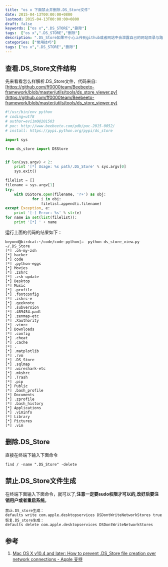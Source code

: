 ```yaml
---
title: "os x 下面禁止并删除.DS_Store文件"
date: 2015-04-13T00:00:00+0800
lastmod: 2015-04-13T00:00:00+0800
draft: false
keywords: ["os x",".DS_STORE","删除"]
tags:  ["os x",".DS_STORE","删除"]
description: ".DS_Store如果不小心上传到github或者网站中会泄露自己的网站目录与路径的"
categories: ["常用技巧"]
tags: ["os x",".DS_STORE","删除"]
---
```


## 查看.DS_Store文件结构

先来看看怎么样解析.DS\_Store文件，代码来自: [https://github.com/ff0000team/Beebeeto-framework/blob/master/utils/tools/ds_store_viewer.py](https://github.com/ff0000team/Beebeeto-framework/blob/master/utils/tools/ds_store_viewer.py)


```python
#!/usr/bin/env python
# coding=utf8
# author=evi1m0@201503
# poc: http://www.beebeeto.com/pdb/poc-2015-0052/
# install: https://pypi.python.org/pypi/ds_store

import sys

from ds_store import DSStore


if len(sys.argv) < 2:
    print '[*] Usage: %s path/.DS_Store' % sys.argv[0]
    sys.exit()

filelist = []
filename = sys.argv[1]
try:
    with DSStore.open(filename, 'r+') as obj:
            for i in obj:
                filelist.append(i.filename)
except Exception, e:
    print '[-] Error: %s' % str(e)
for name in set(list(filelist)):
    print '[*] ' + name
```

运行上面的代码的结果如下：

```
beyond@birdcat:~/code/code-python|⇒  python ds_store_view.py ~/.DS_Store
[*] .oh-my-zsh
[*] hacker
[*] code
[*] .python-eggs
[*] Movies
[*] .zshrc
[*] .zsh-update
[*] Desktop
[*] Music
[*] .profile
[*] .fontconfig
[*] .zshrc-e
[*] .geeknote
[*] .subversion
[*] .489454.padl
[*] .zenmap-etc
[*] .Xauthority
[*] .vimrc
[*] Downloads
[*] .config
[*] .cheat
[*] .cache
[*] .
[*] .matplotlib
[*] .rvm
[*] .DS_Store
[*] .sqlmap
[*] .wireshark-etc
[*] .mkshrc
[*] .Trash
[*] .pip
[*] Public
[*] .bash_profile
[*] Documents
[*] .zprofile
[*] .bash_history
[*] Applications
[*] .viminfo
[*] Library
[*] Pictures
[*] .vim
```

## 删除.DS_Store

直接在终端下输入下面命令

```
find / -name ".DS_Store" -delete
```

## 禁止.DS_Store文件生成

在终端下面输入下面命令，就可以了,**注意一定要sudo权限才可以的,改好后要注销用户或者重启系统**。

```
禁止.DS_store生成：
defaults write com.apple.desktopservices DSDontWriteNetworkStores true
恢复.DS_store生成：
defaults delete com.apple.desktopservices DSDontWriteNetworkStores
```

## 参考
1. [Mac OS X v10.4 and later: How to prevent .DS_Store file creation over network connections - Apple 支持](https://support.apple.com/zh-cn/HT1629)
